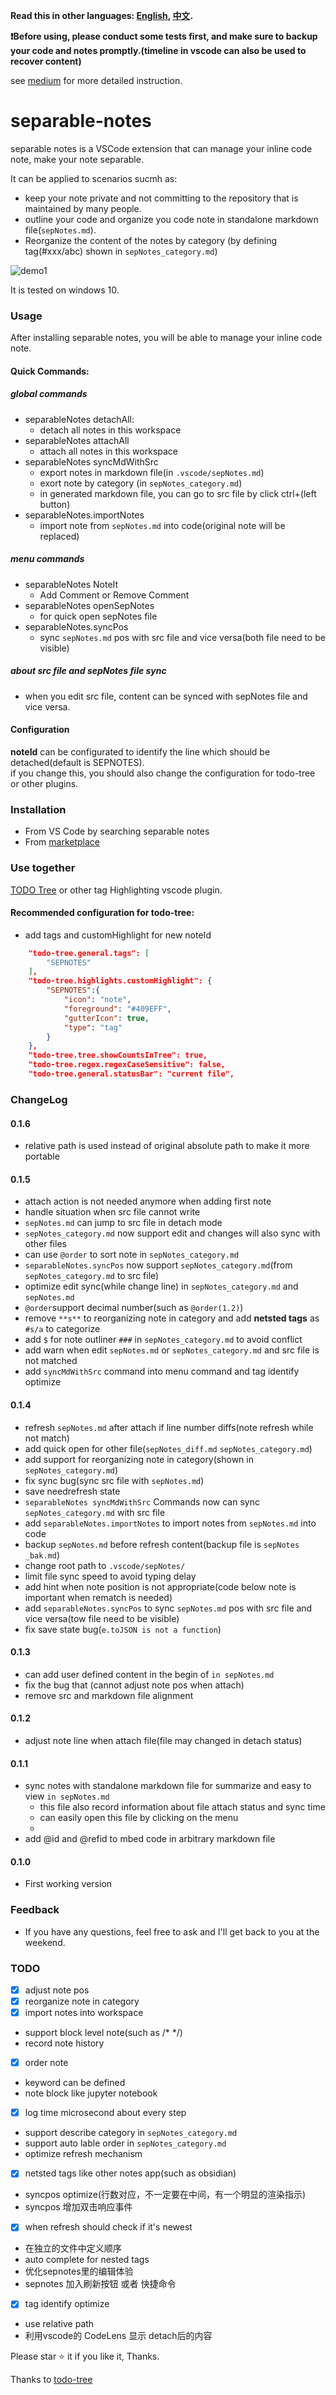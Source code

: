 **Read this in other languages: [English](README.md), [中文](README_ZH.md).**

**:exclamation:Before using, please conduct some tests first, and make sure to backup your code and notes promptly.(timeline in vscode can also be used to recover content)**


see [medium](https://medium.com/@hurlyes/separable-notes-inline-code-note-vscode-plugin-4c78dbbd14ad) for more detailed instruction.
# separable-notes 
separable notes is a VSCode extension that can manage your inline code note, make your note separable.

It can be applied to scenarios sucmh as:
* keep your note private and not committing to the repository that is maintained by many people.
* outline your code and organize you code note in standalone markdown file(`sepNotes.md`).
* Reorganize the content of the notes by category (by defining tag(#xxx/abc) shown in `sepNotes_category.md`)

![demo1](pic/demo1.PNG)

It is tested on windows 10.

### Usage
After installing separable notes, you will be able to manage your inline code note.

#### Quick Commands:
##### global commands
* separableNotes detachAll:
   * detach all notes in this workspace 
* separableNotes attachAll
  * attach all notes in this workspace
* separableNotes syncMdWithSrc
  * export notes in markdown file(in `.vscode/sepNotes.md`)
  * exort note by category (in `sepNotes_category.md`)
  * in generated markdown file, you can go to src file by click ctrl+(left button)
* separableNotes.importNotes
  * import note from `sepNotes.md` into code(original note will be replaced)

##### menu commands
* separableNotes NoteIt
  * Add Comment or Remove Comment
* separableNotes openSepNotes
  * for quick open sepNotes file
* separableNotes.syncPos
  * sync `sepNotes.md` pos with src file and vice versa(both file need to be visible)

##### about src file and sepNotes file sync
* when you edit src file, content can be synced with sepNotes file and vice versa.

#### Configuration
**noteId** can be configurated to identify the line which should be detached(default is SEPNOTES).
 \
if you change this, you should also change the configuration for todo-tree or other plugins.

### Installation
* From VS Code by searching separable notes
* From [marketplace](https://marketplace.visualstudio.com/items?itemName=hurly.separable-notes)

### Use together
[TODO Tree](https://marketplace.visualstudio.com/items?itemName=Gruntfuggly.todo-tree) or other tag Highlighting vscode plugin.
#### Recommended configuration for todo-tree:
* add tags and  customHighlight for new noteId
```json
    "todo-tree.general.tags": [
        "SEPNOTES"
    ],
    "todo-tree.highlights.customHighlight": {
        "SEPNOTES":{
            "icon": "note",
            "foreground": "#409EFF",
            "gutterIcon": true,
            "type": "tag"
        }
    },
    "todo-tree.tree.showCountsInTree": true,
    "todo-tree.regex.regexCaseSensitive": false,
    "todo-tree.general.statusBar": "current file",
```

### ChangeLog
#### 0.1.6
* relative path is used instead of original absolute path to make it more portable
#### 0.1.5
* attach action is not needed anymore when adding first note 
* handle situation when src file cannot write
* `sepNotes.md` can jump to src file in detach mode 
* `sepNotes_category.md` now support edit and changes will also sync with other files
* can use `@order` to sort note in `sepNotes_category.md` 
* `separableNotes.syncPos` now support `sepNotes_category.md`(from `sepNotes_category.md` to src file)
* optimize edit sync(while change line) in  `sepNotes_category.md` and `sepNotes.md`
* `@order`support decimal number(such as `@order(1.2)`)
* remove `**s**` to reorganizing note in category and add **netsted tags** as `#s/a` to categorize 
* add `$` for note outliner `###` in `sepNotes_category.md` to avoid conflict
* add warn when edit `sepNotes.md` or `sepNotes_category.md` and src file is not matched
* add `syncMdWithSrc` command into menu command and tag identify optimize

#### 0.1.4
* refresh `sepNotes.md` after attach if line number diffs(note refresh while not match)
* add quick open for other file(`sepNotes_diff.md` `sepNotes_category.md`)
* add support for reorganizing note in category(shown in `sepNotes_category.md`) 
* fix sync bug(sync src file with `sepNotes.md`)
* save needrefresh state
* `separableNotes syncMdWithSrc` Commands now can sync `sepNotes_category.md` with src file
* add `separableNotes.importNotes` to import notes from `sepNotes.md` into code
* backup `sepNotes.md` before refresh content(backup file is `sepNotes _bak.md`)
* change root path to `.vscode/sepNotes/`
* limit file sync speed to avoid typing delay
* add hint when note position is not appropriate(code below note is important when rematch is needed)
* add `separableNotes.syncPos` to sync `sepNotes.md` pos with src file and vice versa(tow file need to be visible)
* fix save state bug(`e.toJSON is not a function`)

#### 0.1.3
* can add user defined content in the begin of `in sepNotes.md`
* fix the bug that (cannot adjust note pos when attach)
* remove src and markdown file alignment

#### 0.1.2
* adjust note line when attach file(file may changed in detach status)

#### 0.1.1
* sync notes with standalone markdown file for summarize and easy to view  `in sepNotes.md`
  * this file also record information about file attach status and sync time
  * can easily open this file by clicking on the menu
  * 
* add @id and @refid to mbed code in arbitrary markdown file

#### 0.1.0
* First working version


### Feedback
* If you have any questions, feel free to ask and I'll get back to you at the weekend.


### TODO
* [x] adjust note pos
* [x] reorganize note in category
* [x] import notes into workspace
* support block level note(such as /* */)
* record note history
* [x] order note
* keyword can be defined
* note block like jupyter notebook
* [x] log time microsecond about every step
* support describe category in `sepNotes_category.md`
* support auto lable order in `sepNotes_category.md`
* optimize refresh mechanism 
* [x] netsted tags like other notes app(such as obsidian)
* syncpos optimize(行数对应，不一定要在中间，有一个明显的渲染指示)
* syncpos 增加双击响应事件
* [x] when refresh should check if it's newest
* 在独立的文件中定义顺序
* auto complete for nested tags
* 优化sepnotes里的编辑体验
* sepnotes 加入刷新按钮 或者 快捷命令
* [x] tag identify optimize
* use relative path
* 利用vscode的 CodeLens 显示 detach后的内容

Please star :star: it if you like it, Thanks.

Thanks to [todo-tree](https://github.com/Gruntfuggly/todo-tree)